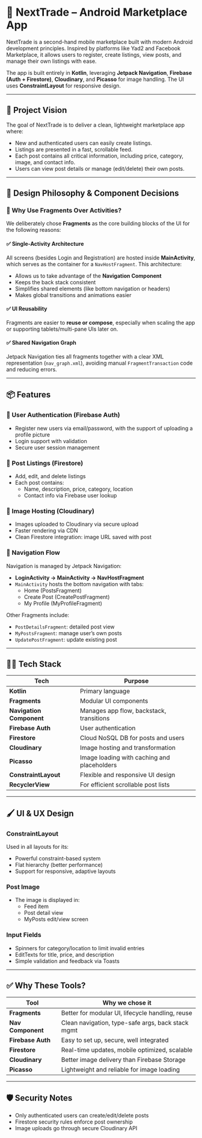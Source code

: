 # 📱 NextTrade – Android Marketplace App

NextTrade is a second-hand mobile marketplace built with modern Android development principles. Inspired by platforms like Yad2 and Facebook Marketplace, it allows users to register, create listings, view posts, and manage their own listings with ease.

The app is built entirely in **Kotlin**, leveraging **Jetpack Navigation**, **Firebase (Auth + Firestore)**, **Cloudinary**, and **Picasso** for image handling. The UI uses **ConstraintLayout** for responsive design.

---

## 🎯 Project Vision

The goal of NextTrade is to deliver a clean, lightweight marketplace app where:

- New and authenticated users can easily create listings.
- Listings are presented in a fast, scrollable feed.
- Each post contains all critical information, including price, category, image, and contact info.
- Users can view post details or manage (edit/delete) their own posts.

---

## 🧱 Design Philosophy & Component Decisions

### 🧩 Why Use Fragments Over Activities?

We deliberately chose **Fragments** as the core building blocks of the UI for the following reasons:

#### ✅ Single-Activity Architecture

All screens (besides Login and Registration) are hosted inside **MainActivity**, which serves as the container for a `NavHostFragment`. This architecture:

- Allows us to take advantage of the **Navigation Component**
- Keeps the back stack consistent
- Simplifies shared elements (like bottom navigation or headers)
- Makes global transitions and animations easier

#### ✅ UI Reusability

Fragments are easier to **reuse or compose**, especially when scaling the app or supporting tablets/multi-pane UIs later on.

#### ✅ Shared Navigation Graph

Jetpack Navigation ties all fragments together with a clear XML representation (`nav_graph.xml`), avoiding manual `FragmentTransaction` code and reducing errors.

---

## 📦 Features

### 👤 User Authentication (Firebase Auth)
- Register new users via email/password, with the support of uploading a profile picture
- Login support with validation
- Secure user session management

### 🛒 Post Listings (Firestore)
- Add, edit, and delete listings
- Each post contains:
    - Name, description, price, category, location
    - Contact info via Firebase user lookup

### 📸 Image Hosting (Cloudinary)
- Images uploaded to Cloudinary via secure upload
- Faster rendering via CDN
- Clean Firestore integration: image URL saved with post

### 🧭 Navigation Flow

Navigation is managed by Jetpack Navigation:

- **LoginActivity → MainActivity → NavHostFragment**
- `MainActivity` hosts the bottom navigation with tabs:
    - Home (PostsFragment)
    - Create Post (CreatePostFragment)
    - My Profile (MyProfileFragment)

Other Fragments include:
- `PostDetailsFragment`: detailed post view
- `MyPostsFragment`: manage user’s own posts
- `UpdatePostFragment`: update existing post

---

## 🧑‍💻 Tech Stack

| Tech                  | Purpose                                        |
|-----------------------|------------------------------------------------|
| **Kotlin**            | Primary language                              |
| **Fragments**         | Modular UI components                         |
| **Navigation Component** | Manages app flow, backstack, transitions     |
| **Firebase Auth**     | User authentication                          |
| **Firestore**         | Cloud NoSQL DB for posts and users           |
| **Cloudinary**        | Image hosting and transformation              |
| **Picasso**           | Image loading with caching and placeholders   |
| **ConstraintLayout**  | Flexible and responsive UI design             |
| **RecyclerView**      | For efficient scrollable post lists           |

---

## 🖌️ UI & UX Design

### ConstraintLayout

Used in all layouts for its:
- Powerful constraint-based system
- Flat hierarchy (better performance)
- Support for responsive, adaptive layouts

### Post Image

- The image is displayed in:
    - Feed item
    - Post detail view
    - MyPosts edit/view screen

### Input Fields

- Spinners for category/location to limit invalid entries
- EditTexts for title, price, and description
- Simple validation and feedback via Toasts

---

## ✅ Why These Tools?

| Tool            | Why we chose it                                        |
|------------------|--------------------------------------------------------|
| **Fragments**    | Better for modular UI, lifecycle handling, reuse       |
| **Nav Component**| Clean navigation, type-safe args, back stack mgmt      |
| **Firebase Auth**| Easy to set up, secure, well integrated                |
| **Firestore**    | Real-time updates, mobile optimized, scalable          |
| **Cloudinary**   | Better image delivery than Firebase Storage            |
| **Picasso**      | Lightweight and reliable for image loading             |

---

## 🛡️ Security Notes

- Only authenticated users can create/edit/delete posts
- Firestore security rules enforce post ownership
- Image uploads go through secure Cloudinary API